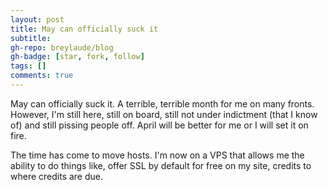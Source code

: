 ```yaml
---
layout: post
title: May can officially suck it
subtitle: 
gh-repo: breylaude/blog
gh-badge: [star, fork, follow]
tags: []
comments: true
---
```


May can officially suck it. A terrible, terrible month for me on many fronts. However, I'm still here, still on board, still not under indictment (that I know of) and still pissing people off. April will be better for me or I will set it on fire.

The time has come to move hosts. I'm now on a VPS that allows me the ability to do things like, offer SSL by default for free on my site, credits to where credits are due.
